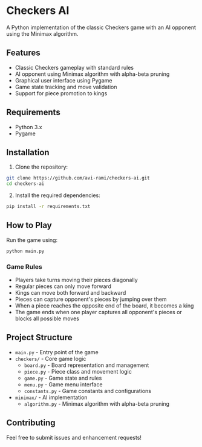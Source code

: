 # Checkers AI

A Python implementation of the classic Checkers game with an AI opponent using the Minimax algorithm.

## Features

- Classic Checkers gameplay with standard rules
- AI opponent using Minimax algorithm with alpha-beta pruning
- Graphical user interface using Pygame
- Game state tracking and move validation
- Support for piece promotion to kings

## Requirements

- Python 3.x
- Pygame

## Installation

1. Clone the repository:
```bash
git clone https://github.com/avi-rami/checkers-ai.git
cd checkers-ai
```

2. Install the required dependencies:
```bash
pip install -r requirements.txt
```

## How to Play

Run the game using:
```bash
python main.py
```

### Game Rules
- Players take turns moving their pieces diagonally
- Regular pieces can only move forward
- Kings can move both forward and backward
- Pieces can capture opponent's pieces by jumping over them
- When a piece reaches the opposite end of the board, it becomes a king
- The game ends when one player captures all opponent's pieces or blocks all possible moves

## Project Structure

- `main.py` - Entry point of the game
- `checkers/` - Core game logic
  - `board.py` - Board representation and management
  - `piece.py` - Piece class and movement logic
  - `game.py` - Game state and rules
  - `menu.py` - Game menu interface
  - `constants.py` - Game constants and configurations
- `minimax/` - AI implementation
  - `algorithm.py` - Minimax algorithm with alpha-beta pruning

## Contributing

Feel free to submit issues and enhancement requests!